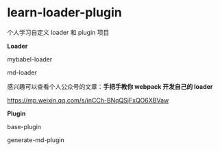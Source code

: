 # learn-loader-plugin

个人学习自定义 loader 和 plugin 项目

**Loader**

mybabel-loader

md-loader

感兴趣可以查看个人公众号的文章：**手把手教你 webpack 开发自己的 loader**

https://mp.weixin.qq.com/s/inCCh-BNqQSjFxQO6XBVaw

**Plugin**

base-plugin

generate-md-plugin
